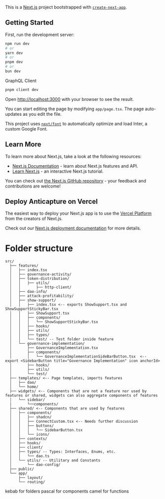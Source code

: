 This is a [Next.js](https://nextjs.org/) project bootstrapped with [`create-next-app`](https://github.com/vercel/next.js/tree/canary/packages/create-next-app).

## Getting Started

First, run the development server:

```bash
npm run dev
# or
yarn dev
# or
pnpm dev
# or
bun dev
```

GraphQL Client

```bash
pnpm client dev
```

Open [http://localhost:3000](http://localhost:3000) with your browser to see the result.

You can start editing the page by modifying `app/page.tsx`. The page auto-updates as you edit the file.

This project uses [`next/font`](https://nextjs.org/docs/basic-features/font-optimization) to automatically optimize and load Inter, a custom Google Font.

## Learn More

To learn more about Next.js, take a look at the following resources:

- [Next.js Documentation](https://nextjs.org/docs) - learn about Next.js features and API.
- [Learn Next.js](https://nextjs.org/learn) - an interactive Next.js tutorial.

You can check out [the Next.js GitHub repository](https://github.com/vercel/next.js/) - your feedback and contributions are welcome!

## Deploy Anticapture on Vercel

The easiest way to deploy your Next.js app is to use the [Vercel Platform](https://vercel.com/new?utm_medium=default-template&filter=next.js&utm_source=create-next-app&utm_campaign=create-next-app-readme) from the creators of Next.js.

Check out our [Next.js deployment documentation](https://nextjs.org/docs/deployment) for more details.

# Folder structure

```
src/
  ├── features/
  │   ├── index.tsx
  │   ├── governance-activity/
  │   ├── token-distribution/
  │   │   ├── utils/
  │   │       ├── http-client/
  │   ├── dao-info/
  │   ├── attack-profitability/
  │   ├── show-support/
  │   │   ├── index.tsx <-- exports ShowSupport.tsx and ShowSupportStickyBar.tsx
  │   │   ├── ShowSupport.tsx
  │   │   ├── components/
  │   │   │   └── ShowSupportStickyBar.tsx
  │   │   ├── hooks/
  │   │   ├── utils/
  │   │   ├── types/
  │   │   └── test/ -- Test folder inside feature
  │   └── governance-implementation/
  │       ├── GovernanceImplementation.tsx
  │       ├── components/
  │       │   └── GovernanceImplementationSideBarButton.tsx  <-- export <SidebarButton title="Governance Implementation" icon anchorId>
  │       ├── hooks/
  │       ├── utils/
  │       └── test/
  ├── templates/ <-- Page templates, imports features
  │   ├── dao/
  │   └── home/
  ├── widgets/ <-- Components that are not a feature nor used by features or shared, widgets can also aggregate components of features
  │   └── sidebar/
  |       └──components/
  ├── shared/ <-- Components that are used by features
  │   ├── components/
  │   │   ├── shadcn/
  │   │   ├── ConnectCustom.tsx <-- Needs further discussion
  │   │   ├── buttons/
  │   │   │   └── SidebarButton.tsx
  │   │   └── icons/
  │   ├── contexts/
  │   ├── hooks/
  │   ├── client/
  │   ├── types/ -- Types: Interfaces, Enums, etc.
  │   │   └── dao.ts
  │   └── utils/ -- Utilitary and Constants
  │       └── dao-config/
  ├── public/
  └── app/
      ├── layout/
      └── routing/
```

kebab for folders
pascal for components
camel for functions
